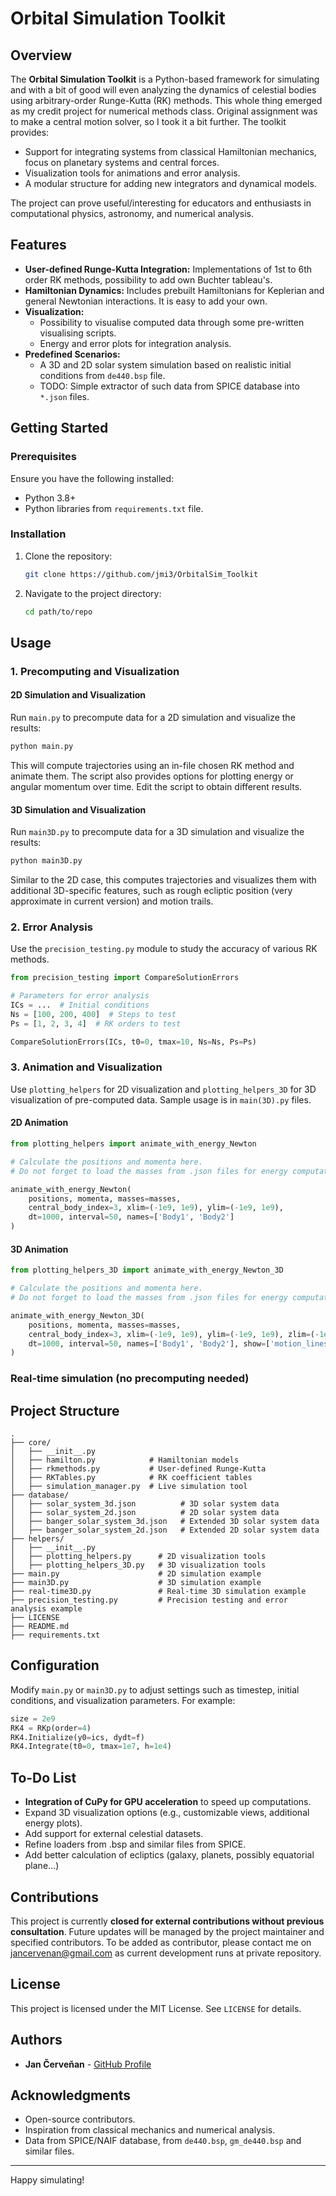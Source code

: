 # Orbital Simulation Toolkit

## Overview

The **Orbital Simulation Toolkit** is a Python-based framework for simulating and with a bit of good will even analyzing the dynamics of celestial bodies using arbitrary-order Runge-Kutta (RK) methods. This whole thing emerged as my credit project for numerical methods class. Original assignment was to make a central motion solver, so I took it a bit further. The toolkit provides:

- Support for integrating systems from classical Hamiltonian mechanics, focus on planetary systems and central forces.
- Visualization tools for animations and error analysis.
- A modular structure for adding new integrators and dynamical models.

The project can prove useful/interesting for educators and enthusiasts in computational physics, astronomy, and numerical analysis.

## Features

- **User-defined Runge-Kutta Integration:** Implementations of 1st to 6th order RK methods, possibility to add own Buchter tableau's.
- **Hamiltonian Dynamics:** Includes prebuilt Hamiltonians for Keplerian and general Newtonian interactions. It is easy to add your own.
- **Visualization:**
  - Possibility to visualise computed data through some pre-written visualising scripts.
  - Energy and error plots for integration analysis.
- **Predefined Scenarios:**
  - A 3D and 2D solar system simulation based on realistic initial conditions from `de440.bsp` file.
  - TODO: Simple extractor of such data from SPICE database into `*.json` files.

## Getting Started

### Prerequisites

Ensure you have the following installed:

- Python 3.8+
- Python libraries from `requirements.txt` file.

### Installation

1. Clone the repository:
   ```bash
   git clone https://github.com/jmi3/OrbitalSim_Toolkit
   ```
2. Navigate to the project directory:
   ```bash
   cd path/to/repo
   ```

## Usage

### 1. Precomputing and Visualization

#### 2D Simulation and Visualization

Run `main.py` to precompute data for a 2D simulation and visualize the results:

```bash
python main.py
```

This will compute trajectories using an in-file chosen RK method and animate them. The script also provides options for plotting energy or angular momentum over time. Edit the script to obtain different results.

#### 3D Simulation and Visualization

Run `main3D.py` to precompute data for a 3D simulation and visualize the results:

```bash
python main3D.py
```

Similar to the 2D case, this computes trajectories and visualizes them with additional 3D-specific features, such as rough ecliptic position (very approximate in current version) and motion trails.

### 2. Error Analysis

Use the `precision_testing.py` module to study the accuracy of various RK methods.

```python
from precision_testing import CompareSolutionErrors

# Parameters for error analysis
ICs = ...  # Initial conditions
Ns = [100, 200, 400]  # Steps to test
Ps = [1, 2, 3, 4]  # RK orders to test

CompareSolutionErrors(ICs, t0=0, tmax=10, Ns=Ns, Ps=Ps)
```

### 3. Animation and Visualization

Use `plotting_helpers` for 2D visualization and `plotting_helpers_3D` for 3D visualization of pre-computed data. Sample usage is in `main(3D).py` files.

#### 2D Animation

```python
from plotting_helpers import animate_with_energy_Newton

# Calculate the positions and momenta here.
# Do not forget to load the masses from .json files for energy computation

animate_with_energy_Newton(
    positions, momenta, masses=masses,
    central_body_index=3, xlim=(-1e9, 1e9), ylim=(-1e9, 1e9),
    dt=1000, interval=50, names=['Body1', 'Body2']
)
```

#### 3D Animation

```python
from plotting_helpers_3D import animate_with_energy_Newton_3D

# Calculate the positions and momenta here.
# Do not forget to load the masses from .json files for energy computation

animate_with_energy_Newton_3D(
    positions, momenta, masses=masses,
    central_body_index=3, xlim=(-1e9, 1e9), ylim=(-1e9, 1e9), zlim=(-1e9, 1e9),
    dt=1000, interval=50, names=['Body1', 'Body2'], show=['motion_lines']
)
```

### Real-time simulation (no precomputing needed)



## Project Structure

```
.
├── core/
│   ├── __init__.py            
│   ├── hamilton.py            # Hamiltonian models
│   ├── rkmethods.py           # User-defined Runge-Kutta
│   ├── RKTables.py            # RK coefficient tables
│   ├── simulation_manager.py  # Live simulation tool
├── database/
│   ├── solar_system_3d.json          # 3D solar system data
│   ├── solar_system_2d.json          # 2D solar system data
│   ├── banger_solar_system_3d.json   # Extended 3D solar system data
│   ├── banger_solar_system_2d.json   # Extended 2D solar system data
├── helpers/
│   ├── __init__.py            
│   ├── plotting_helpers.py      # 2D visualization tools
│   ├── plotting_helpers_3D.py   # 3D visualization tools
├── main.py                      # 2D simulation example
├── main3D.py                    # 3D simulation example
├── real-time3D.py               # Real-time 3D simulation example
├── precision_testing.py         # Precision testing and error analysis example
├── LICENSE                    
├── README.md                  
├── requirements.txt           
```

## Configuration

Modify `main.py` or `main3D.py` to adjust settings such as timestep, initial conditions, and visualization parameters. For example:

```python
size = 2e9
RK4 = RKp(order=4)
RK4.Initialize(y0=ics, dydt=f)
RK4.Integrate(t0=0, tmax=1e7, h=1e4)
```

## To-Do List

- **Integration of CuPy for GPU acceleration** to speed up computations.
- Expand 3D visualization options (e.g., customizable views, additional energy plots).
- Add support for external celestial datasets.
- Refine loaders from .bsp and similar files from SPICE.
- Add better calculation of ecliptics (galaxy, planets, possibly equatorial plane...)

## Contributions

This project is currently **closed for external contributions without previous consultation**. Future updates will be managed by the project maintainer and specified contributors. To be added as contributor, please contact me on [jancervenan@gmail.com](mailto\:jancervenan@gmail.com) as current development runs at private repository.

## License

This project is licensed under the MIT License. See `LICENSE` for details.

## Authors

- **Jan Červeňan** - [GitHub Profile](https://github.com/jmi3)

## Acknowledgments

- Open-source contributors.
- Inspiration from classical mechanics and numerical analysis.
- Data from SPICE/NAIF database, from `de440.bsp`, `gm_de440.bsp` and similar files.

---

Happy simulating!

